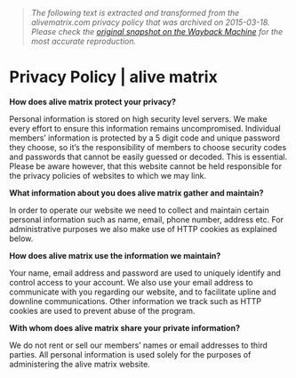 > *The following text is extracted and transformed from the alivematrix.com privacy policy that was archived on 2015-03-18. Please check the [original snapshot on the Wayback Machine](https://web.archive.org/web/20150318142928id_/https%3A//www.alivematrix.com/privacy-policy) for the most accurate reproduction.*

# Privacy Policy | alive matrix

**How does alive matrix protect your privacy?**

Personal information is stored on high security level servers. We make every effort to ensure this information remains uncompromised. Individual members’ information is protected by a 5 digit code and unique password they choose, so it’s the responsibility of members to choose security codes and passwords that cannot be easily guessed or decoded. This is essential. Please be aware however, that this website cannot be held responsible for the privacy policies of websites to which we may link. 

**What information about you does alive matrix gather and maintain?**

In order to operate our website we need to collect and maintain certain personal information such as name, email, phone number, address etc. For administrative purposes we also make use of HTTP cookies as explained below. 

**How does alive matrix use the information we maintain?**

Your name, email address and password are used to uniquely identify and control access to your account. We also use your email address to communicate with you regarding our website, and to facilitate upline and downline communications. Other information we track such as HTTP cookies are used to prevent abuse of the program. 

**With whom does alive matrix share your private information?**

We do not rent or sell our members’ names or email addresses to third parties. All personal information is used solely for the purposes of administering the alive matrix website. 
